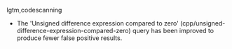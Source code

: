 lgtm,codescanning
* The 'Unsigned difference expression compared to zero' (cpp/unsigned-difference-expression-compared-zero) query has been improved to produce fewer false positive results.